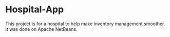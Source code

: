 # Hospital-App
This project is for a hospital to help make inventory management smoother. It was done on Apache NetBeans.
